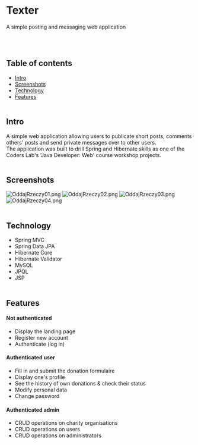 # Texter
A simple posting and messaging web application
 
<br><br>
## Table of contents
* [Intro](#intro)
* [Screenshots](#screenshots)
* [Technology](#technology)
* [Features](#features)
<br><br>
## Intro
A simple web application allowing users to publicate short posts, comments others' posts and send private messages over to other users.<br>
The application was built to drill Spring and Hibernate skills as one of the Coders Lab's 'Java Developer: Web' course workshop projects.
<br><br>
## Screenshots
![OddajRzeczy01.png](https://github.com/WojciechZientara/Oddaj_Rzeczy/blob/master/OddajRzeczy01.png)
![OddajRzeczy02.png](https://github.com/WojciechZientara/Oddaj_Rzeczy/blob/master/OddajRzeczy02.png)
![OddajRzeczy03.png](https://github.com/WojciechZientara/Oddaj_Rzeczy/blob/master/OddajRzeczy03.png)
![OddajRzeczy04.png](https://github.com/WojciechZientara/Oddaj_Rzeczy/blob/master/OddajRzeczy04.png)
<br><br>
## Technology
* Spring MVC
* Spring Data JPA
* Hibernate Core
* Hibernate Validator
* MySQL
* JPQL
* JSP
<br><br>
## Features
#### Not authenticated
* Display the landing page
* Register new account
* Authenticate (log in)
#### Authenticated user
* Fill in and submit the donation formulaire
* Display one's profile
* See the history of own donations & check their status
* Modify personal data
* Change password
#### Authenticated admin
* CRUD operations on charity organisations
* CRUD operations on users
* CRUD operations on administrators

